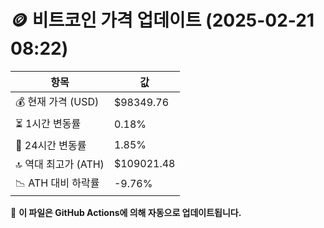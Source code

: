 # 🪙 비트코인 가격 업데이트 (2025-02-21 08:22)

| 항목                | 값 |
|--------------------|----------------|
| 💰 현재 가격 (USD) | $98349.76 |
| ⏳ 1시간 변동률    | 0.18% |
| 📆 24시간 변동률   | 1.85% |
| 🔝 역대 최고가 (ATH) | $109021.48 |
| 📉 ATH 대비 하락률 | -9.76% |

🔄 **이 파일은 GitHub Actions에 의해 자동으로 업데이트됩니다.**

